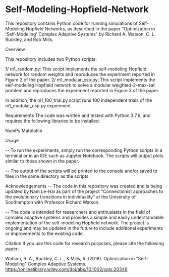 # Self-Modeling-Hopfield-Network

This repository contains Python code for running simulations of Self-Modeling Hopfield Networks, as described in the paper "Optimization in 'Self-Modeling' Complex Adaptive Systems" by Richard A. Watson, C. L. Buckley, and Rob Mills.

Overview

This repository includes two Python scripts:

1/ m1_random.py: This script implements the self-modeling Hopfield network for random weights and reproduces the experiment reported in Figure 2 of the paper.
2/ m1_modular_csp.py: This script implements the self-modeling Hopfield network to solve a modular weighted-2-max-sat problem and reproduces the experiment reported in Figure 3 of the paper.

In addition, the m1_100_trial.py script runs 100 independent trials of the m1_modular_csp.py experiment.

Requirements
The code was written and tested with Python 3.7.9, and requires the following libraries to be installed:

NumPy
Matplotlib

Usage

-- To run the experiments, simply run the corresponding Python scripts in a terminal or in an IDE such as Jupyter Notebook. The scripts will output plots similar to those shown in the paper.

-- The output of the scripts will be printed to the console and/or saved to files in the same directory as the scripts.

Acknowledgements
-- The code in this repository was created and is being updated by Nam Le-Hai as part of the project "Connectionist approaches to the evolutionary transitions in individuality" at the University of Southampton with Professor Richard Watson.

-- The code is intended for researchers and enthusiasts in the field of complex adaptive systems and provides a simple and easily understandable implementation of the self-modeling Hopfield network. The project is ongoing and may be updated in the future to include additional experiments or improvements to the existing code.

Citation
If you use this code for research purposes, please cite the following paper:

Watson, R. A., Buckley, C. L., & Mills, R. (2018). Optimization in "Self-Modeling" Complex Adaptive Systems. https://onlinelibrary.wiley.com/doi/abs/10.1002/cplx.20346